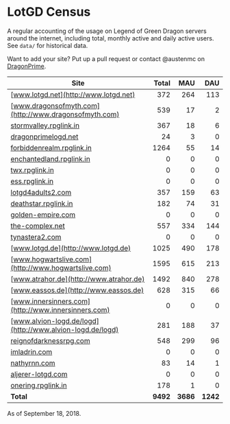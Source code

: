 # LotGD Census
A regular accounting of the usage on Legend of Green Dragon servers around the internet, including total, monthly active and daily active users. See `data/` for historical data.

Want to add your site? Put up a pull request or contact @austenmc on [DragonPrime](http://dragonprime.net).


Site | Total | MAU | DAU
--- | ---:| ---:| ---:
[www.lotgd.net](http://www.lotgd.net)|372|264|113
[www.dragonsofmyth.com](http://www.dragonsofmyth.com)|539|17|2
[stormvalley.rpglink.in](http://stormvalley.rpglink.in)|367|18|6
[dragonprimelogd.net](http://dragonprimelogd.net)|24|3|0
[forbiddenrealm.rpglink.in](http://forbiddenrealm.rpglink.in)|1264|55|14
[enchantedland.rpglink.in](http://enchantedland.rpglink.in)|0|0|0
[twx.rpglink.in](http://twx.rpglink.in)|0|0|0
[ess.rpglink.in](http://ess.rpglink.in)|0|0|0
[lotgd4adults2.com](http://lotgd4adults2.com)|357|159|63
[deathstar.rpglink.in](http://deathstar.rpglink.in)|182|74|31
[golden-empire.com](http://golden-empire.com)|0|0|0
[the-complex.net](http://the-complex.net)|557|334|144
[tynastera2.com](http://tynastera2.com)|0|0|0
[www.lotgd.de](http://www.lotgd.de)|1025|490|178
[www.hogwartslive.com](http://www.hogwartslive.com)|1595|615|213
[www.atrahor.de](http://www.atrahor.de)|1492|840|278
[www.eassos.de](http://www.eassos.de)|628|315|66
[www.innersinners.com](http://www.innersinners.com)|0|0|0
[www.alvion-logd.de/logd](http://www.alvion-logd.de/logd)|281|188|37
[reignofdarknessrpg.com](http://reignofdarknessrpg.com)|548|299|96
[imladrin.com](http://imladrin.com)|0|0|0
[nathyrnn.com](http://nathyrnn.com)|83|14|1
[aljerer-lotgd.com](http://aljerer-lotgd.com)|0|0|0
[onering.rpglink.in](http://onering.rpglink.in)|178|1|0
**Total**|**9492**|**3686**|**1242**

As of September 18, 2018.
